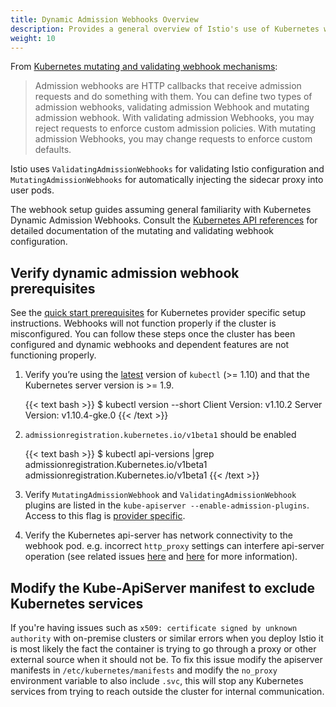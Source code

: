 ```yaml
---
title: Dynamic Admission Webhooks Overview
description: Provides a general overview of Istio's use of Kubernetes webhooks and the related issues that can arise.
weight: 10
---
```


From [Kubernetes mutating and validating webhook mechanisms](https://kubernetes.io/docs/reference/access-authn-authz/extensible-admission-controllers/):

> Admission webhooks are HTTP callbacks that receive admission requests
and do something with them. You can define two types of admission
webhooks, validating admission Webhook and mutating admission
webhook. With validating admission Webhooks, you may reject requests
to enforce custom admission policies. With mutating admission
Webhooks, you may change requests to enforce custom defaults.

Istio uses `ValidatingAdmissionWebhooks` for validating Istio
configuration and `MutatingAdmissionWebhooks` for automatically
injecting the sidecar proxy into user pods.

The webhook setup guides assuming general familiarity with Kubernetes
Dynamic Admission Webhooks. Consult the [Kubernetes API references](https://kubernetes.io/docs/reference/generated/kubernetes-api/v1.11/) for
detailed documentation of the mutating and validating webhook configuration.

## Verify dynamic admission webhook prerequisites

See the [quick start prerequisites](https://istio.io/docs/setup/kubernetes/quick-start/#prerequisites)
for Kubernetes provider specific setup instructions. Webhooks will not
function properly if the cluster is misconfigured. You can follow
these steps once the cluster has been configured and dynamic
webhooks and dependent features are not functioning properly.

1. Verify you’re using the
   [latest](https://kubernetes.io/docs/tasks/tools/install-kubectl/)
   version of `kubectl` (>= 1.10) and that the Kubernetes server version
   is >= 1.9.

    {{< text bash >}}
    $ kubectl version --short
    Client Version: v1.10.2
    Server Version: v1.10.4-gke.0
    {{< /text >}}

1. `admissionregistration.kubernetes.io/v1beta1` should be enabled

    {{< text bash >}}
    $ kubectl api-versions |grep admissionregistration.Kubernetes.io/v1beta1
    admissionregistration.Kubernetes.io/v1beta1
    {{< /text >}}

1. Verify `MutatingAdmissionWebhook` and `ValidatingAdmissionWebhook` plugins are
   listed in the `kube-apiserver --enable-admission-plugins`. Access
   to this flag is [provider specific](https://istio.io/docs/setup/kubernetes/quick-start/#prerequisites).

1. Verify the Kubernetes api-server has network connectivity to the
   webhook pod. e.g. incorrect `http_proxy` settings can interfere
   api-server operation (see related issues
   [here](https://github.com/kubernetes/kubernetes/pull/58698#discussion_r163879443)
   and [here](https://github.com/kubernetes/kubeadm/issues/666) for more information).


## Modify the Kube-ApiServer manifest to exclude Kubernetes services

If you're having issues such as `x509: certificate signed by unknown authority` with on-premise clusters or similar errors when you deploy Istio it is most likely the fact the container is trying to go through a proxy or other external source when it should not be. To fix this issue modify the apiserver manifests in `/etc/kubernetes/manifests` and modify the `no_proxy` environment variable to also include `.svc`, this will stop any Kubernetes services from trying to reach outside the cluster for internal communication.
